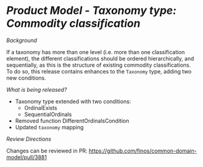 # _Product Model - Taxonomy type: Commodity classification_

_Background_

If a taxonomy has more than one level (i.e. more than one classification element), the different classifications should be ordered hierarchically, and sequentially, as this is the structure of existing commodity classifications. To do so, this release contains enhances to the `Taxonomy` type, adding two new conditions.

_What is being released?_

- Taxonomy type extended with two conditions:
  - OrdinalExists
  - SequentialOrdinals
- Removed function DifferentOrdinalsCondition 
- Updated `taxonomy` mapping

_Review Directions_

Changes can be reviewed in PR: https://github.com/finos/common-domain-model/pull/3881
